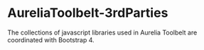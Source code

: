 # AureliaToolbelt-3rdParties
The collections of javascript libraries used in Aurelia Toolbelt are coordinated with Bootstrap 4.
